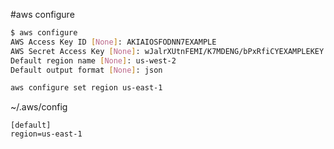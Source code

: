 #aws configure



```bash
$ aws configure
AWS Access Key ID [None]: AKIAIOSFODNN7EXAMPLE
AWS Secret Access Key [None]: wJalrXUtnFEMI/K7MDENG/bPxRfiCYEXAMPLEKEY
Default region name [None]: us-west-2
Default output format [None]: json
```


```bash
aws configure set region us-east-1
```
~/.aws/config
```
[default]
region=us-east-1
```
